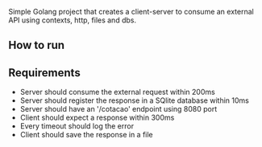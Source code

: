 Simple Golang project that creates a client-server to consume an external API using contexts, http, files and dbs.

## How to run

## Requirements

- Server should consume the external request within 200ms
- Server should register the response in a SQlite database within 10ms 
- Server should have an '/cotacao' endpoint using 8080 port
- Client should expect a response within 300ms
- Every timeout should log the error 
- Client should save the response in a file
